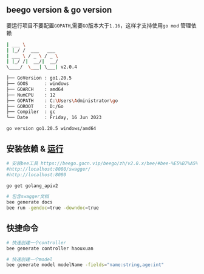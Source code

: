 ## beego version & go version

要运行项目不要配置`GOPATH`,需要`GO`版本大于`1.16`，这样才支持使用`go mod` 管理依赖

```bash
| ___ \
| |_/ /  ___   ___
| ___ \ / _ \ / _ \
| |_/ /|  __/|  __/
\____/  \___| \___| v2.0.4

├── GoVersion : go1.20.5
├── GOOS      : windows
├── GOARCH    : amd64
├── NumCPU    : 12
├── GOPATH    : C:\Users\Administrator\go
├── GOROOT    : D:/Go
├── Compiler  : gc
└── Date      : Friday, 16 Jun 2023

go version go1.20.5 windows/amd64
```

## 安装依赖 & [运行](http://localhost:8080/)

```bash
# 安装bee工具 https://beego.gocn.vip/beego/zh/v2.0.x/bee/#bee-%E5%B7%A5%E5%85%B7%E7%9A%84%E5%AE%89%E8%A3%85
#http://localhost:8080/swagger/
#http://localhost:8080

go get golang_apiv2

# 包含swagger文档
bee generate docs
bee run -gendoc=true -downdoc=true

```

## 快捷命令

```bash
# 快速创建一个controller
bee generate controller haouxuan

# 快速创建一个model
bee generate model modelName -fields="name:string,age:int"
```